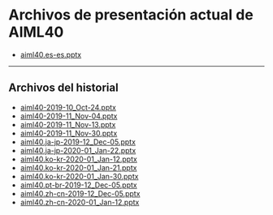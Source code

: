 <!--
This is a machine generated file,
and should not be edited,
as it will be overwritten with future updates.

If you have questions around this process
please contact Scott Cate
-->

# <a name="aiml40-current-presentation-files"></a>Archivos de presentación actual de AIML40

- [aiml40.es-es.pptx](https://globaleventcdn.blob.core.windows.net/assets/aiml/aiml40/aiml40.es-es.pptx)
---
## <a name="historical-files"></a>Archivos del historial
- [aiml40-2019-10_Oct-24.pptx](https://globaleventcdn.blob.core.windows.net/assets/aiml/aiml40/aiml40-2019-10_Oct-24.pptx)
- [aiml40-2019-11_Nov-04.pptx](https://globaleventcdn.blob.core.windows.net/assets/aiml/aiml40/aiml40-2019-11_Nov-04.pptx)
- [aiml40-2019-11_Nov-13.pptx](https://globaleventcdn.blob.core.windows.net/assets/aiml/aiml40/aiml40-2019-11_Nov-13.pptx)
- [aiml40-2019-11_Nov-30.pptx](https://globaleventcdn.blob.core.windows.net/assets/aiml/aiml40/aiml40-2019-11_Nov-30.pptx)
- [aiml40.ja-jp-2019-12_Dec-05.pptx](https://globaleventcdn.blob.core.windows.net/assets/aiml/aiml40/aiml40.ja-jp-2019-12_Dec-05.pptx)
- [aiml40.ja-jp-2020-01_Jan-22.pptx](https://globaleventcdn.blob.core.windows.net/assets/aiml/aiml40/aiml40.ja-jp-2020-01_Jan-22.pptx)
- [aiml40.ko-kr-2020-01_Jan-12.pptx](https://globaleventcdn.blob.core.windows.net/assets/aiml/aiml40/aiml40.ko-kr-2020-01_Jan-12.pptx)
- [aiml40.ko-kr-2020-01_Jan-21.pptx](https://globaleventcdn.blob.core.windows.net/assets/aiml/aiml40/aiml40.ko-kr-2020-01_Jan-21.pptx)
- [aiml40.ko-kr-2020-01_Jan-30.pptx](https://globaleventcdn.blob.core.windows.net/assets/aiml/aiml40/aiml40.ko-kr-2020-01_Jan-30.pptx)
- [aiml40.pt-br-2019-12_Dec-05.pptx](https://globaleventcdn.blob.core.windows.net/assets/aiml/aiml40/aiml40.pt-br-2019-12_Dec-05.pptx)
- [aiml40.zh-cn-2019-12_Dec-05.pptx](https://globaleventcdn.blob.core.windows.net/assets/aiml/aiml40/aiml40.zh-cn-2019-12_Dec-05.pptx)
- [aiml40.zh-cn-2020-01_Jan-12.pptx](https://globaleventcdn.blob.core.windows.net/assets/aiml/aiml40/aiml40.zh-cn-2020-01_Jan-12.pptx)


